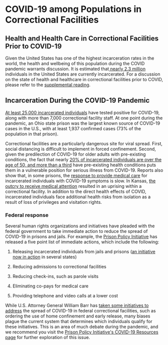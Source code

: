 # COVID-19 among Populations in Correctional Facilities

## Health and Health Care in Correctional Facilities Prior to COVID-19

Given the United States has one of the highest incarceration rates in the world, the health and wellbeing of this population during the COVID pandemic warrants discussion. It is estimated that[ nearly 2.3 million](https://www.prisonpolicy.org/reports/pie2020.html) individuals in the United States are currently incarcerated.  For a discussion on the state of health and healthcare in correctional facilities prior to COVID, please refer to the [supplemental reading](https://docs.google.com/document/d/1weLnZQE7LxS_Gm9pyX4Ba7ViH_7rQNH56T-1GT5dRp8/edit?usp=sharing). 

## Incarceration During the COVID-19 Pandemic

[At least 25,000 incarcerated individuals](https://covidprisondata.com) have tested positive for COVID-19, along with more than 7,000 correctional facility staff. At one point during the pandemic, an Ohio state prison was the largest known source of COVID-19 cases in the U.S., with at least 1,937 confirmed cases \(73% of the population in that prison\). 

Correctional facilities are a particularly dangerous site for viral spread. First, social distancing is difficult to implement in forced confinement. Second, given the predilection of COVID-19 for older adults with pre-existing conditions, the fact that nearly [20% of incarcerated individuals are over the age of 50, and more than a third](https://www.bop.gov/about/statistics/statistics_inmate_age.jsp) have pre-existing health conditions puts them in a vulnerable position for serious illness from COVID-19. Reports  also show that, in some prisons, the [response to provide medical care](https://www.buzzfeednews.com/article/melissasegura/prison-inmates-covid-19-coronavirus) for incarcerated individuals with COVID-19 symptoms is slow. In Kansas, [the outcry to receive medical attention](https://www.theguardian.com/us-news/2020/apr/10/us-prisons-coronavirus-uprising-riot) resulted in an uprising within a correctional facility. In addition to the direct health effects of COVID, incarcerated individuals face additional health risks from isolation as a result of loss of privileges and visitation rights.

### Federal response 

Several human rights organizations and initiatives have pleaded with the federal government to take immediate action to reduce the spread of COVID-19 in prisons and jails. For example, the [Prison Policy Initiative](https://www.prisonpolicy.org/virus/virusresponse.html) has released a five point list of immediate actions, which include the following:

1. Releasing incarcerated individuals from jails and prisons \([an initiative now in action](https://www.bbc.com/news/world-us-canada-51947802) in several states\)

2. Reducing admissions to correctional facilities 

3. Reducing check-ins, such as parole visits

4. Eliminating co-pays for medical care

5. Providing telephone and video calls at a lower cost

While U.S. Attorney General William Barr has [taken some initiatives to address](https://www.themarshallproject.org/2020/03/28/how-bill-barr-s-covid-19-prisoner-release-plan-could-favor-white-people) the spread of COVID-19 in federal correctional facilities, such as ordering the use of home confinement and early release, many biases plague the current system that determines which individuals qualify for these initiatives. This is an area of much debate during the pandemic, and we recommend you visit the [Prison Policy Initiative's COVID-19 Resources page](https://www.prisonpolicy.org/virus/index.html) for further exploration of this issue.

